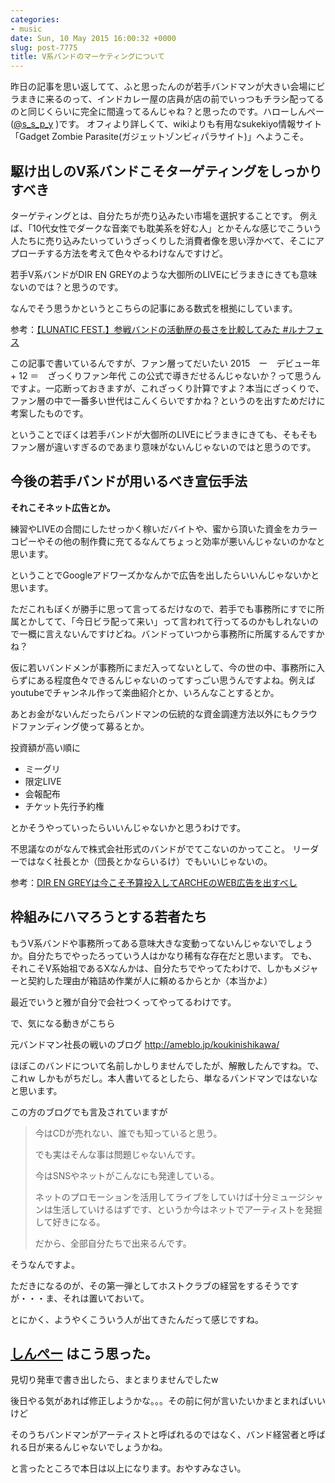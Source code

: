 ```yaml
---
categories:
- music
date: Sun, 10 May 2015 16:00:32 +0000
slug: post-7775
title: V系バンドのマーケティングについて
---
```


昨日の記事を思い返してて、ふと思ったんのが若手バンドマンが大きい会場にビラまきに来るのって、インドカレー屋の店員が店の前でいっつもチラシ配ってるのと同じくらいに完全に間違ってるんじゃね？と思ったのです。<!--more-->ハローしんぺー(<a href="https://twitter.com/s_s_p_y" target="_blank">@s_s_p_y</a> )です。
オフィより詳しくて、wikiよりも有用なsukekiyo情報サイト「Gadget Zombie Parasite(ガジェットゾンビィパラサイト)」へようこそ。

<h2>駆け出しのV系バンドこそターゲティングをしっかりすべき</h2>

ターゲティングとは、自分たちが売り込みたい市場を選択することです。
例えば、「10代女性でダークな音楽でも耽美系を好む人」とかそんな感じでこういう人たちに売り込みたいっていうざっくりした消費者像を思い浮かべて、そこにアプローチする方法を考えて色々やるわけなんですけど。

若手V系バンドがDIR EN GREYのような大御所のLIVEにビラまきにきても意味ないのでは？と思うのです。

なんでそう思うかというとこちらの記事にある数式を根拠にしています。


参考：<a href="https://www.warawareotoko.com/2015/05/10/post-7767/">【LUNATIC FEST.】参戦バンドの活動歴の長さを比較してみた #ルナフェス
</a>

この記事で書いているんですが、ファン層ってだいたい
2015　ー　デビュー年　+ 12 ＝　ざっくりファン年代
この公式で導きだせるんじゃないか？って思うんですよ。一応断っておきますが、これざっくり計算ですよ？本当にざっくりで、ファン層の中で一番多い世代はこんくらいですかね？というのを出すためだけに考案したものです。

ということでぼくは若手バンドが大御所のLIVEにビラまきにきても、そもそもファン層が違いすぎるのであまり意味がないんじゃないのではと思うのです。


<h2>今後の若手バンドが用いるべき宣伝手法</h2>

<strong>それこそネット広告とか。</strong>

練習やLIVEの合間にしたせっかく稼いだバイトや、蜜から頂いた資金をカラーコピーやその他の制作費に充てるなんてちょっと効率が悪いんじゃないのかなと思います。

ということでGoogleアドワーズかなんかで広告を出したらいいんじゃないかと思います。

ただこれもぼくが勝手に思って言ってるだけなので、若手でも事務所にすでに所属とかしてて、「今日ビラ配って来い」って言われて行ってるのかもしれないので一概に言えないんですけどね。バンドっていつから事務所に所属するんですかね？

仮に若いバンドメンが事務所にまだ入ってないとして、今の世の中、事務所に入らずにある程度色々できるんじゃないのってすっごい思うんですよね。例えばyoutubeでチャンネル作って楽曲紹介とか、いろんなことするとか。

あとお金がないんだったらバンドマンの伝統的な資金調達方法以外にもクラウドファンディング使って募るとか。

投資額が高い順に
<ul>
	<li>ミーグリ</li>
	<li>限定LIVE</li>
	<li>会報配布</li>
	<li>チケット先行予約権</li>
</ul>

とかそうやっていったらいいんじゃないかと思うわけです。

不思議なのがなんで株式会社形式のバンドがでてこないのかってこと。
リーダーではなく社長とか（団長とかならいるけ）でもいいじゃないの。

参考：<a href="https://www.warawareotoko.com/2014/12/25/post-6804/">DIR EN GREYは今こそ予算投入してARCHEのWEB広告を出すべし</a>


<h2>枠組みにハマろうとする若者たち</h2>

もうV系バンドや事務所ってある意味大きな変動ってないんじゃないでしょうか。自分たちでやったろっていう人はかなり稀有な存在だと思います。
でも、それこそV系始祖であるXなんかは、自分たちでやってたわけで、しかもメジャーと契約した理由が箱詰め作業が人に頼めるからとか（本当かよ）

最近でいうと雅が自分で会社つくってやってるわけです。

で、気になる動きがこちら

元バンドマン社長の戦いのブログ
<a href="">http://ameblo.jp/koukinishikawa/</a>

ほぼこのバンドについて名前しかしりませんでしたが、解散したんですね。で、これw
しかもがちだし。本人書いてるとしたら、単なるバンドマンではないなと思います。

この方のブログでも言及されていますが

<blockquote>
今はCDが売れない、誰でも知っていると思う。

でも実はそんな事は問題じゃないんです。

今はSNSやネットがこんなにも発達している。

ネットのプロモーションを活用してライブをしていけば十分ミュージシャンは生活していけるはずです、というか今はネットでアーティストを発掘して好きになる。

だから、全部自分たちで出来るんです。

</blockquote>


そうなんですよ。


ただきになるのが、その第一弾としてホストクラブの経営をするそうですが・・・ま、それは置いておいて。

とにかく、ようやくこういう人が出てきたんだって感じですね。



<h2><a href="https://twitter.com/s_s_p_y" target="_blank">しんぺー</a> はこう思った。</h2>

見切り発車で書き出したら、まとまりませんでしたw

後日やる気があれば修正しようかな。。。その前に何が言いたいかまとまればいいけど


そのうちバンドマンがアーティストと呼ばれるのではなく、バンド経営者と呼ばれる日が来るんじゃないでしょうかね。

と言ったところで本日は以上になります。おやすみなさい。